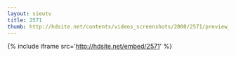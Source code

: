 ```yaml
---
layout: sieutv
title: 2571
thumb: http://hdsite.net/contents/videos_screenshots/2000/2571/preview_360p.mp4.jpg
---
```

{% include iframe src='http://hdsite.net/embed/2571' %}
 

